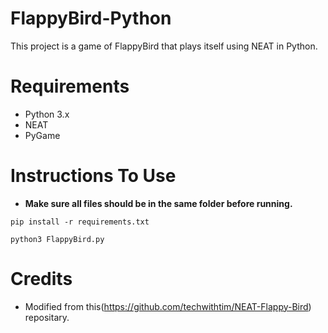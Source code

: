 # FlappyBird-Python
This project is a game of FlappyBird that plays itself using NEAT in Python.

# Requirements
 - Python 3.x
 - NEAT
 - PyGame
 
 # Instructions To Use
   - **Make sure all files should be in the same folder before running.**
   ``` 
   pip install -r requirements.txt
   ```
   ```
   python3 FlappyBird.py
   ```
   
 # Credits
 - Modified from this(https://github.com/techwithtim/NEAT-Flappy-Bird) repositary.
